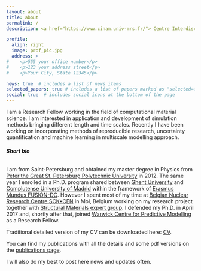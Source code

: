 ```yaml
---
layout: about
title: about
permalink: /
description: <a href="https://www.cinam.univ-mrs.fr/"> Centre Interdisciplinaire de Nanoscience de Marseille </a> • <a href="https://www.cinam.univ-mrs.fr/cinam/team/theorie-et-simulation-numerique/"> Départment Théorie et Simulation Numérique </a>

profile:
  align: right
  image: prof_pic.jpg
  address: >
#    <p>555 your office number</p>
#    <p>123 your address street</p>
#    <p>Your City, State 12345</p>

news: true  # includes a list of news items
selected_papers: true # includes a list of papers marked as "selected={true}"
social: true  # includes social icons at the bottom of the page
---
```


I am a Research Fellow working in the field of computational material science.
I am interested in application and development of simulation methods bringing different length and time scales.
Recently I have been working on incorporating methods of reproducible research, uncertainty quantification and machine learning in multiscale modelling approach.

###### **Short bio**

I am from Saint-Petersburg and obtained my master degree in Physics from [Peter the Great St. Petersburg Polytechnic University](https://english.spbstu.ru/) in 2012.
The same year I enrolled in a Ph.D. program shared between [Ghent University](https://www.ugent.be/en) and [Complutense University of Madrid](https://www.ucm.es/english) within the framework of [Erasmus Mundus FUSION-DC](http://www.em-fusion-dc.org/).
However I spent most of my time at [Belgian Nuclear Research Centre SCK•CEN](https://www.sckcen.be/en) in Mol, Belgium working on my research project together with [Structural Materials expert group](https://science.sckcen.be/en/Institutes/NMS/SMA).
I defended my Ph.D. in April 2017 and, shortly after that, joined [Warwick Centre for Predictive Modelling](https://warwick.ac.uk/fac/sci/wcpm/) as a Research Fellow.

Traditional detailed version of my CV can be downloaded here: <a href="/assets/pdf/Grigorev_CV.pdf" target="_blank" title="download CV"> <i class="far fa-file-pdf" aria-hidden="true"></i> CV</a>.

You can find my publications with all the details and some pdf versions on the [publications page](/publications/).

I will also do my best to post here news and updates often.
